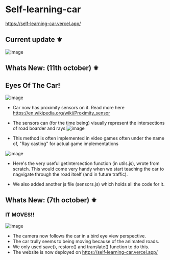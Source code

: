 # Self-learning-car 

https://self-learning-car.vercel.app/

## Current update ⚜️

![image](https://user-images.githubusercontent.com/70798888/194950716-4c489414-1e44-4e92-9ba7-e12a80163f5b.png)

## Whats New: (11th october) ⚜️
## Eyes Of The Car!

![image](https://user-images.githubusercontent.com/70798888/194950420-59322ed3-1eab-496c-9ee2-d7a7fc274f76.png)

* Car now has proximity sensors on it. Read more here https://en.wikipedia.org/wiki/Proximity_sensor
* The sensors can (for the time being) visually represent the intersections of road boarder and rays
![image](https://user-images.githubusercontent.com/70798888/194950619-8c61c674-d21d-4c12-b12d-27d6a44b0b98.png)


* This method is often implemented in video games often under the name of, "Ray casting" for actual game implementations

![image](https://user-images.githubusercontent.com/70798888/194950460-346a5da5-7584-4d59-a3b4-ce8fc5827038.png)

* Here's the very useful getIntersection function (in utils.js), wrote from scratch. This would come very handy when we start teaching the car to nagvigate through the road itself (and in future traffic).

* We also added another js file (sensors.js) which holds all the code for it.

## Whats New: (7th october) ⚜️
### IT MOVES!!
![image](https://user-images.githubusercontent.com/70798888/194411646-52f16204-238f-4fed-ae72-26071e1c2501.png)

* The camera now follows the car in a bird eye view perspective.
* The car trully seems to being moving because of the animated roads.
* We only used save(), restore() and translate() function to do this.
* The website is now deployed on https://self-learning-car.vercel.app/


